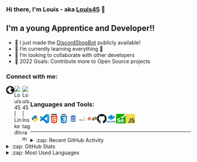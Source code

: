 ### Hi there, I'm Louis - aka [Louis45][website] 👋 

## I'm a young Apprentice and Developer!!

- 🔭 I just made the [DiscordShopBot](https://github.com/Luois45/DiscordShopBot) publicly available!
- 🌱 I’m currently learning everything 🤣
- 👯 I’m looking to collaborate with other developers
- 🥅 2022 Goals: Contribute more to Open Source projects

### Connect with me:

[<img align="left" alt="linktree.louis45.de" width="22px" src="https://raw.githubusercontent.com/iconic/open-iconic/master/svg/globe.svg" />][website]
[<img align="left" alt="Louis45 | LinkedIn" width="22px" src="https://cdn.jsdelivr.net/npm/simple-icons@v3/icons/linkedin.svg" />][linkedin]
[<img align="left" alt="Louis45 | Instagram" width="22px" src="https://cdn.jsdelivr.net/npm/simple-icons@v3/icons/instagram.svg" />][instagram]

<br />

### Languages and Tools:

[<img align="left" alt="Python" width="26px" src="https://raw.githubusercontent.com/github/explore/80688e429a7d4ef2fca1e82350fe8e3517d3494d/topics/python/python.png" />](https://github.com/topics/python)
[<img align="left" alt="Visual Studio Code" width="26px" src="https://raw.githubusercontent.com/github/explore/bbd48b997e8d0bef63f676eca4da5e1f76487b56/topics/visual-studio-code/visual-studio-code.png" />](https://github.com/topics/visual-studio-code)
[<img align="left" alt="HTML" width="26px" src="https://raw.githubusercontent.com/github/explore/80688e429a7d4ef2fca1e82350fe8e3517d3494d/topics/html/html.png" />](https://github.com/topics/html)
[<img align="left" alt="CSS" width="26px" src="https://raw.githubusercontent.com/github/explore/80688e429a7d4ef2fca1e82350fe8e3517d3494d/topics/css/css.png" />](https://github.com/topics/css)
[<img align="left" alt="SQL" width="26px" src="https://raw.githubusercontent.com/github/explore/80688e429a7d4ef2fca1e82350fe8e3517d3494d/topics/sql/sql.png" />](https://github.com/topics/sql)
[<img align="left" alt="MySQL" width="26px" src="https://raw.githubusercontent.com/github/explore/80688e429a7d4ef2fca1e82350fe8e3517d3494d/topics/mysql/mysql.png" />](https://github.com/topics/mysql)
[<img align="left" alt="Git" width="26px" src="https://raw.githubusercontent.com/github/explore/80688e429a7d4ef2fca1e82350fe8e3517d3494d/topics/git/git.png" />](https://github.com/topics/git)
[<img align="left" alt="GitHub" width="26px" src="https://raw.githubusercontent.com/github/explore/78df643247d429f6cc873026c0622819ad797942/topics/github/github.png" />](https://github.com/topics/github)
[<img align="left" alt="GitHub" width="26px" src="https://raw.githubusercontent.com/github/explore/80688e429a7d4ef2fca1e82350fe8e3517d3494d/topics/docker/docker.png" />](https://github.com/topics/docker)
[<img align="left" alt="Selenium" width="26px" src="https://raw.githubusercontent.com/github/explore/6c7084bb772f6fabaae377f5ae4a607594234ee6/topics/selenium/selenium.png" />](https://github.com/topics/selenium)
[<img align="left" alt="JavaScript" width="26px" src="https://raw.githubusercontent.com/github/explore/80688e429a7d4ef2fca1e82350fe8e3517d3494d/topics/javascript/javascript.png" />](https://github.com/topics/javascript)

<br />
<br />

---

<details>
  <summary>:zap: Recent GitHub Activity</summary>
  
<!--START_SECTION:activity-->
1. 🗣 Commented on [#23](https://github.com/Luois45/claim-free-steam-packages/issues/23) in [Luois45/claim-free-steam-packages](https://github.com/Luois45/claim-free-steam-packages)
2. 🎉 Merged PR [#22](https://github.com/Luois45/claim-free-steam-packages/pull/22) in [Luois45/claim-free-steam-packages](https://github.com/Luois45/claim-free-steam-packages)
3. ❗️ Closed issue [#21](https://github.com/Luois45/claim-free-steam-packages/issues/21) in [Luois45/claim-free-steam-packages](https://github.com/Luois45/claim-free-steam-packages)
4. 💪 Opened PR [#22](https://github.com/Luois45/claim-free-steam-packages/pull/22) in [Luois45/claim-free-steam-packages](https://github.com/Luois45/claim-free-steam-packages)
5. ❗️ Opened issue [#21](https://github.com/Luois45/claim-free-steam-packages/issues/21) in [Luois45/claim-free-steam-packages](https://github.com/Luois45/claim-free-steam-packages)
6. 🗣 Commented on [#17](https://github.com/5x/easy-steam-free-packages/issues/17) in [5x/easy-steam-free-packages](https://github.com/5x/easy-steam-free-packages)
7. 🎉 Merged PR [#18](https://github.com/Luois45/claim-free-steam-packages/pull/18) in [Luois45/claim-free-steam-packages](https://github.com/Luois45/claim-free-steam-packages)
8. ❗️ Opened issue [#17](https://github.com/Luois45/claim-free-steam-packages/issues/17) in [Luois45/claim-free-steam-packages](https://github.com/Luois45/claim-free-steam-packages)
9. 🎉 Merged PR [#16](https://github.com/Luois45/claim-free-steam-packages/pull/16) in [Luois45/claim-free-steam-packages](https://github.com/Luois45/claim-free-steam-packages)
10. 💪 Opened PR [#16](https://github.com/Luois45/claim-free-steam-packages/pull/16) in [Luois45/claim-free-steam-packages](https://github.com/Luois45/claim-free-steam-packages)
<!--END_SECTION:activity-->
  
</details>

<details>
  <summary>:zap: GitHub Stats</summary>
  <a href="https://github.com/Luois45?tab=repositories">
    <img align="center" alt="Louis45's GitHub Stats" src="https://github-readme-stats.vercel.app/api?username=Luois45&count_private=true&theme=tokyonight&show_icons=true" />
  </a>
</details>

<details>
  <summary>:zap: Most Used Languages</summary>
  <a href="https://github.com/Luois45?tab=repositories">
    <img align="center" alt="Louis45's Most Used Languages" src="https://github-readme-stats.vercel.app/api/top-langs/?username=Luois45&count_private=true&theme=tokyonight&layout=compact" />
  </a>
</details>

[website]: https://linktree.louis45.de/
[instagram]: https://rebrand.ly/instagram-45
[linkedin]: https://rebrand.ly/linkedin-45
